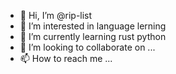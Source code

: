 - 👋 Hi, I’m @rip-list
- 👀 I’m interested in language lerning
- 🌱 I’m currently learning rust python 
- 💞️ I’m looking to collaborate on ...
- 📫 How to reach me ...

<!---
rip-list/rip-list is a ✨ special ✨ repository because its `README.md` (this file) appears on your GitHub profile.
You can click the Preview link to take a look at your changes.
--->
